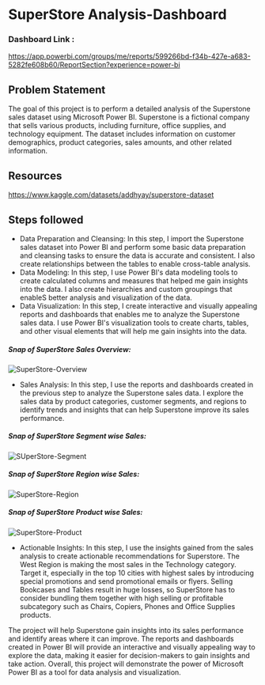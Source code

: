 
# SuperStore Analysis-Dashboard

### Dashboard Link :
https://app.powerbi.com/groups/me/reports/599266bd-f34b-427e-a683-5282fe608b60/ReportSection?experience=power-bi

## Problem Statement
The goal of this project is to perform a detailed analysis of the Superstone sales dataset using Microsoft Power BI. Superstone is a fictional company that sells various products, including furniture, office supplies, and technology equipment. The dataset includes information on customer demographics, product categories, sales amounts, and other related information.

## Resources
https://www.kaggle.com/datasets/addhyay/superstore-dataset

## Steps followed
- Data Preparation and Cleansing: In this step, I import the Superstone sales dataset into Power BI and perform some basic data preparation and cleansing tasks to ensure the data is accurate and consistent. I also create relationships between the tables to enable cross-table analysis.
- Data Modeling: In this step, I use Power BI's data modeling tools to create calculated columns and measures that helped me gain insights into the data. I also create hierarchies and custom groupings that enableS better analysis and visualization of the data.
- Data Visualization: In this step, I create interactive and visually appealing reports and dashboards that enables me to analyze the Superstone sales data. I use Power BI's visualization tools to create charts, tables, and other visual elements that will help me gain insights into the data.
##### Snap of SuperStore Sales Overview:
![SuperStore-Overview](https://github.com/s-narmada/SuperStore_Analysis/assets/58018941/a6c62a1a-e86d-4bdc-a888-206befe22df9)

- Sales Analysis: In this step, I use the reports and dashboards created in the previous step to analyze the Superstone sales data. I explore the sales data by product categories, customer segments, and regions to identify trends and insights that can help Superstone improve its sales performance.
##### Snap of SuperStore Segment wise Sales:
![SUperStore-Segment](https://github.com/s-narmada/SuperStore_Analysis/assets/58018941/d04bd7cb-ac5c-48a8-950e-be545d4e3f48)

##### Snap of SuperStore Region wise Sales:
![SuperStore-Region](https://github.com/s-narmada/SuperStore_Analysis/assets/58018941/78f5a7eb-9e2c-4d88-a4ea-c03dcf03f21c)

##### Snap of SuperStore Product wise Sales:
![SuperStore-Product](https://github.com/s-narmada/SuperStore_Analysis/assets/58018941/a4920010-8886-442c-9b72-91620f560fcd)

- Actionable Insights: In this step, I use the insights gained from the sales analysis to create actionable recommendations for Superstore. The West Region is making the most sales in the Technology category. Target it, especially in the top 10 cities with highest sales by introducing special promotions and send promotional emails or flyers. Selling Bookcases and Tables result in huge losses, so SuperStore has to consider bundling them together with high selling or profitable subcategory such as Chairs, Copiers, Phones and Office Supplies products.

The project will help Superstone gain insights into its sales performance and identify areas where it can improve. The reports and dashboards created in Power BI will provide an interactive and visually appealing way to explore the data, making it easier for decision-makers to gain insights and take action. Overall, this project will demonstrate the power of Microsoft Power BI as a tool for data analysis and visualization.



